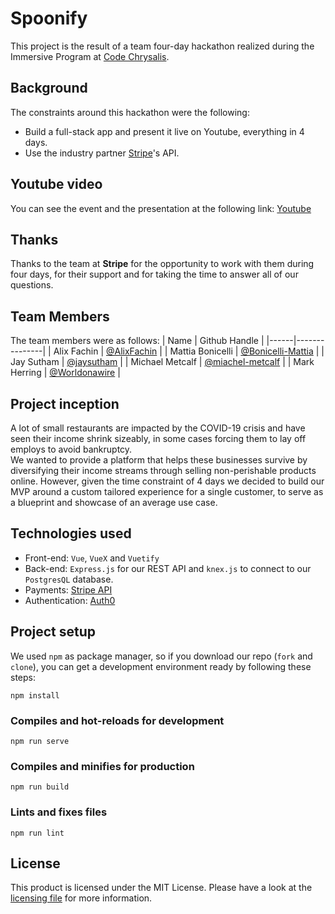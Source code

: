# Spoonify
This project is the result of a team four-day hackathon realized during the Immersive Program at [Code Chrysalis](https://www.codechrysalis.io/).

## Background
The constraints around this hackathon were the following:
* Build a full-stack app and present it live on Youtube, everything in 4 days.
* Use the industry partner [Stripe](https://stripe.com/docs/api)'s API.

## Youtube video
You can see the event and the presentation at the following link: [Youtube](https://www.youtube.com/watch?v=DHtAGdg5S_4&t=3549s)

## Thanks
Thanks to the team at **Stripe** for the opportunity to work with them during four days, for their support and for taking the time to answer all of our questions.

## Team Members
The team members were as follows:
| Name | Github Handle |
|------|---------------|
| Alix Fachin | [@AlixFachin](https://github.com/AlixFachin) |
| Mattia Bonicelli | [@Bonicelli-Mattia](https://github.com/Bonicelli-Mattia) |
| Jay Sutham | [@jaysutham](https://github.com/jaysutham) |
| Michael Metcalf | [@miachel-metcalf](https://github.com/michael-metcalf) |
| Mark Herring | [@Worldonawire](https://github.com/Worldonawire) |

## Project inception
A lot of small restaurants are impacted by the COVID-19 crisis and have seen their income shrink sizeably, in some cases forcing them to lay off employs to avoid bankruptcy.  
We wanted to provide a platform that helps these businesses survive by diversifying their income streams through selling non-perishable products online.
However, given the time constraint of 4 days we decided to build our MVP around a custom tailored experience for a single customer, to serve as a blueprint and showcase of an average use case.

## Technologies used

* Front-end: `Vue`, `VueX` and `Vuetify`
* Back-end: `Express.js` for our REST API and `knex.js` to connect to our `PostgresQL` database.
* Payments:  [Stripe API](https://stripe.com/docs/api)
* Authentication: [Auth0](https://auth0.com)

## Project setup
We used `npm` as package manager, so if you download our repo (`fork` and `clone`), you can get a development environment ready by following these steps:
```
npm install
```

### Compiles and hot-reloads for development
```
npm run serve
```

### Compiles and minifies for production
```
npm run build
```

### Lints and fixes files
```
npm run lint
```

## License
This product is licensed under the MIT License. Please have a look at the [licensing file](LICENSE.md) for more information.

